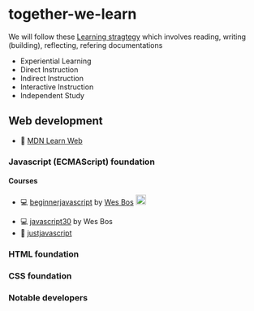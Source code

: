 # together-we-learn

We will follow these [Learning stragtegy](https://cte.tamu.edu/getattachment/Graduate-Student-Support/5-Families-Teaching-Strategies-rev4-4-17.pdf.aspx?lang=en-US) which involves reading, writing (building), reflecting, refering documentations

- Experiential Learning
- Direct Instruction
- Indirect Instruction
- Interactive Instruction
- Independent Study

## Web development

- :green_book: [MDN Learn Web](https://developer.mozilla.org/en-US/docs/Learn)

### Javascript (ECMAScript) foundation

#### Courses

- :computer: [beginnerjavascript](https://beginnerjavascript.com/) by [Wes Bos](https://wesbos.com/) <a href="https://twitter.com/wesbos">
  <img alt="Wesbos | Twitter" width="20px" src="https://raw.githubusercontent.com/peterthehan/peterthehan/master/assets/twitter.svg" />
</a>

- :computer: [javascript30](https://javascript30.com/) by Wes Bos
- :green_book: [justjavascript](https://justjavascript.com/)


### HTML foundation

### CSS foundation

### Notable developers
